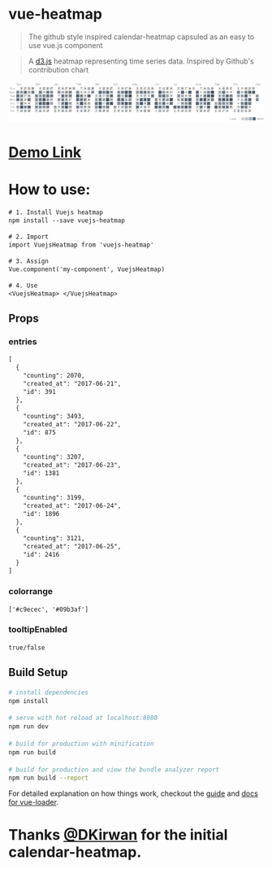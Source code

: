 # vue-heatmap

> The github style inspired calendar-heatmap capsuled as an easy to use vue.js component

> A [d3.js](https://d3js.org/) heatmap representing time series data. Inspired by Github's contribution chart

![Reusable D3.js Calendar Heatmap chart](https://raw.githubusercontent.com/DKirwan/calendar-heatmap/develop/example/thumbnail.png)

# [Demo Link](http://www.dominikangerer.com/projects/vuejs-heatmap/)

# How to use:

```
# 1. Install Vuejs heatmap
npm install --save vuejs-heatmap

# 2. Import
import VuejsHeatmap from 'vuejs-heatmap'

# 3. Assign
Vue.component('my-component', VuejsHeatmap)

# 4. Use
<VuejsHeatmap> </VuejsHeatmap>
```

## Props 

### entries

```
[
  {
    "counting": 2070,
    "created_at": "2017-06-21",
    "id": 391
  },
  {
    "counting": 3493,
    "created_at": "2017-06-22",
    "id": 875
  },
  {
    "counting": 3207,
    "created_at": "2017-06-23",
    "id": 1381
  },
  {
    "counting": 3199,
    "created_at": "2017-06-24",
    "id": 1896
  },
  {
    "counting": 3121,
    "created_at": "2017-06-25",
    "id": 2416
  }
]
```

### colorrange 

```
['#c9ecec', '#09b3af']
```

### tooltipEnabled 

```
true/false
```


## Build Setup

``` bash
# install dependencies
npm install

# serve with hot reload at localhost:8080
npm run dev

# build for production with minification
npm run build

# build for production and view the bundle analyzer report
npm run build --report
```

For detailed explanation on how things work, checkout the [guide](http://vuejs-templates.github.io/webpack/) and [docs for vue-loader](http://vuejs.github.io/vue-loader).


# Thanks [@DKirwan](https://github.com/DKirwan) for the initial calendar-heatmap.
